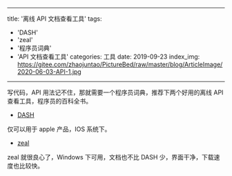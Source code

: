 
---
title: '离线 API 文档查看工具'
tags:
  - 'DASH'
  - 'zeal'
  - '程序员词典'
  - 'API 文档查看工具'
categories: 工具
date: 2019-09-23
index_img: https://gitee.com/zhaojuntao/PictureBed/raw/master/blog/ArticleImage/2020-06-03-API-1.jpg
---

写代码，API 用法记不住，那就需要一个程序员词典，推荐下两个好用的离线 API 查看工具，程序员的百科全书。

- [DASH](https://kapeli.com/dash)

仅可以用于 apple 产品，IOS 系统下。

- [zeal](https://zealdocs.org/)

zeal 就很良心了，Windows 下可用，文档也不比 DASH 少，界面干净，下载速度也比较快。

